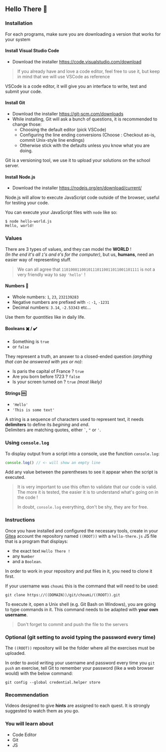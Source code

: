 ## Hello There 👋

### Installation

For each programs, make sure you are downloading a version that works for your system

#### Install Visual Studio Code

- Download the installer https://code.visualstudio.com/download

> If you already have and love a code editor, feel free to use it,
> but keep in mind that we will use VSCode as reference

VSCode is a code editor, it will give you an interface to write, test and submit your code.

#### Install Git

- Download the installer https://git-scm.com/downloads
- While installing, Git will ask a bunch of questions, it is recommended to change those:
	- Choosing the default editor (pick VSCode)
	- Configuring the line ending conversions (Choose : Checkout as-is, commit Unix-style line endings)
	- Otherwise stick with the defaults unless you know what you are doing.

Git is a versioning tool, we use it to upload your solutions on the school server.

#### Install Node.js

- Download the installer https://nodejs.org/en/download/current/

Node.js will allow to execute JavaScript code outside of the browser, useful for testing your code.

You can execute your JavaScript files with `node` like so:

```console
$ node hello-world.js
Hello, world!
```


### Values

There are 3 types of values, and they can model the **WORLD** !\
_(In the end it's all `1`'s and `0`'s for the computer)_, but us, **humans**, need
an easier way of representing stuff.

> We can all agree that `11010001100101110110011011001101111` is not a very
> friendly way to say `'hello'` !

#### Numbers 🔢

- Whole numbers: `1`, `23`, `232139283`
- Negative numbers are prefixed with `-`: `-1`, `-1231`
- Decimal numbers: `3.14`, `-2.53343` etc...

Use them for _quantities_ like in daily life.

#### Booleans ✖️ / ✔️

- Something is `true`
- or `false`

They represent a truth, an answer to a closed-ended question _(anything that can
be answered with yes or no)_:

- Is paris the capital of France ? `true`
- Are you born before 1723 ? `false`
- Is your screen turned on ? `true` _(most likely)_

#### Strings 🆒

- `'Hello'`
- `'This is some text'`

A string is a sequence of characters used to represent text, it needs
**delimiters** to define its _begining_ and _end_.\
Delimiters are matching quotes, either `` ` ``, `"` or `'`.

### Using `console.log`

To display output from a script into a console, use the function `console.log`:

```js
console.log() // <- will show an empty line
```

Add any value between the parentheses to see it appear when the script is
executed.

> It is very important to use this often to validate that our code is valid. The
> more it is tested, the easier it is to understand what's going on in the code
> !
>
> In doubt, `console.log` everything, don't be shy, they are for free.

### Instructions

Once you have installed and configured the necessary tools,
create in your [Gitea](<https://((DOMAIN))/git>) account the repository named `((ROOT))` with a `hello-there.js`
JS file that is a program that displays:
- the exact text `Hello There !`
- any `Number` 
- and a `Boolean`.

In order to work in your repository and put files in it, you need to clone it first. 

If your username was `choumi` this is the command that will need to be used:

```
git clone https://((DOMAIN))/git/choumi/((ROOT)).git
```
To execute it, open a Unix shell (e.g. Git Bash on Windows), you are going to type commands in it.
This command needs to be adapted with **your own username**.

> Don't forget to commit and push the file to the servers

### Optional (git setting to avoid typing the password every time)

The `((ROOT))` repository will be the folder where all the exercises must be uploaded.

In order to avoid writing your username and password every time you `git push` an exercise, 
tell Git to remember your password (like a web browser would) with the below command:

```
git config --global credential.helper store
```

### Recommendation

Videos designed to give **hints** are assigned to each quest. It is strongly suggested to watch them as you go.

### You will learn about

- Code Editor
- Git
- JS
